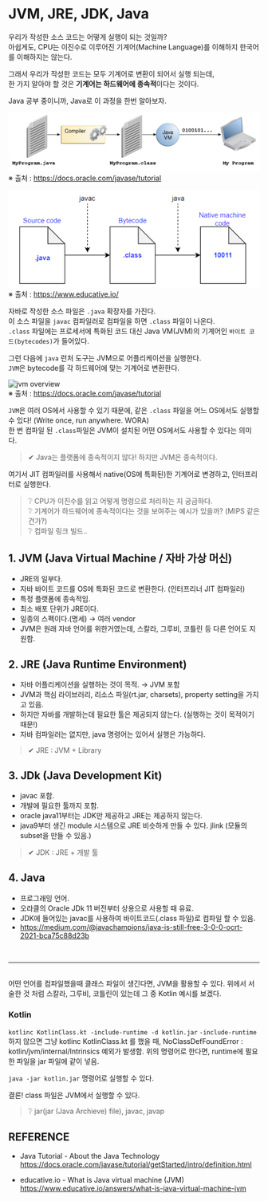 # JVM, JRE, JDK, Java
우리가 작성한 소스 코드는 어떻게 실행이 되는 것일까? </br>
아쉽게도, CPU는 이진수로 이루어진 기계어(Machine Language)를 이해하지 한국어를 이해하지는 않는다. </br>

그래서 우리가 작성한 코드는 모두 기계어로 변환이 되어서 실행 되는데, </br>
한 가지 알아야 할 것은 <b>기계어는 하드웨어에 종속적</b>이다는 것이다.

Java 공부 중이니까, Java로 이 과정을 한번 알아보자.

![Overview of the software development process](java-overview.png) </br>
※ 출처 : https://docs.oracle.com/javase/tutorial

![From Java Source code to native machine code](java-source2machineCode.png) </br>
※ 출처 : https://www.educative.io/

자바로 작성한 소스 파일은 `.java` 확장자를 가진다. </br>
이 소스 파일을 `javac` 컴파일러로 컴파일을 하면 `.class` 파일이 나온다. </br>
`.class` 파일에는 프로세서에 특화된 코드 대신 Java VM(JVM)의 기계어인 `바이트 코드(bytecodes)`가 들어있다. </br>

그런 다음에 `java` 런처 도구는 JVM으로 어플리케이션을 실행한다. </br>
`JVM`은 bytecode를 각 하드웨어에 맞는 기계어로 변환한다.

![jvm overview](image-2.png) </br>
※ 출처 : https://docs.oracle.com/javase/tutorial

`JVM`은 여러 OS에서 사용할 수 있기 때문에, 같은 `.class` 파일을 어느 OS에서도 실행할 수 있다! (Write once, run anywhere. WORA) </br>
한 번 컴파일 된 `.class`파일은 JVM이 설치된 어떤 OS에서도 사용할 수 있다는 의미다.
> ✔ Java는 플랫폼에 종속적이지 않다! 하지만 JVM은 종속적이다.

여기서 JIT 컴파일러를 사용해서 native(OS에 특화된)한 기계어로 변경하고, 인터프리터로 실행한다.


> ❔ CPU가 이진수를 읽고 어떻게 명령으로 처리하는 지 궁금하다. </br>
❔ 기계어가 하드웨어에 종속적이다는 것을 보여주는 예시가 있을까? (MIPS 같은건가?) </br>
❔ 컴파일 링크 빌드..


## 1. JVM (Java Virtual Machine / 자바 가상 머신)
* JRE의 일부다.
* 자바 바이트 코드를 OS에 특화된 코드로 변환한다. (인터프리너 JIT 컴파일러)
* 특정 플랫폼에 종속적임.
* 최소 배포 단위가 JRE이다.
* 일종의 스펙이다.(명세) → 여러 vendor
* JVM은 원래 자바 언어를 위한거였는데, 스칼라, 그루비, 코틀린 등 다른 언어도 지원함.

## 2. JRE (Java Runtime Environment)
* 자바 어플리케이션을 실행하는 것이 목적. → JVM 포함 
* JVM과 핵심 라이브러리, 리소스 파일(rt.jar, charsets), property setting을 가지고 있음.
* 하지만 자바를 개발하는데 필요한 툴은 제공되지 않는다. (실행하는 것이 목적이기 때문!)
* 자바 컴파일러는 없지만, java 명령어는 있어서 실행은 가능하다.

> ✔ JRE : JVM + Library

## 3. JDk (Java Development Kit)
* javac 포함.
* 개발에 필요한 툴까지 포함.
* oracle java11부터는 JDK만 제공하고 JRE는 제공하지 않는다.
* java9부터 생긴 module 시스템으로 JRE 비슷하게 만들 수 있다. jlink (모듈의 subset을 만들 수 있음.)

> ✔ JDK : JRE + 개발 툴

## 4. Java
* 프로그래밍 언어.
* 오라클의 Oracle JDk 11 버전부터 상용으로 사용할 때 유료.
* JDK에 들어있는 javac를 사용하여 바이트코드(.class 파일)로 컴파일 할 수 있음.
* https://medium.com/@javachampions/java-is-still-free-3-0-0-ocrt-2021-bca75c88d23b

</br><hr></br>
어떤 언어를 컴파일했을때 클래스 파일이 생긴다면, JVM을 활용할 수 있다.
위에서 서술한 것 처럼 스칼라, 그루비, 코틀린이 있는데 그 중 Kotlin 예시를 보겠다.

### Kotlin
`kotlinc KotlinClass.kt -include-runtime -d kotlin.jar`
`-include-runtime` 하지 않으면 그냥 kotlinc KotlinClass.kt 를 했을 때, NoClassDefFoundError : kotlin/jvm/internal/Intrinsics 예외가 발생함.
위의 명령어로 한다면, runtime에 필요한 파일을 jar 파일에 같이 넣음.

`java -jar kotlin.jar` 명령어로 실행할 수 있다.

결론! class 파일은 JVM에서 실행할 수 있다.


> ❔ jar(jar (Java Archieve) file), javac, javap

## REFERENCE
* Java Tutorial - About the Java Technology </br>
https://docs.oracle.com/javase/tutorial/getStarted/intro/definition.html

* educative.io - What is Java virtual machine (JVM) </br>
https://www.educative.io/answers/what-is-java-virtual-machine-jvm

